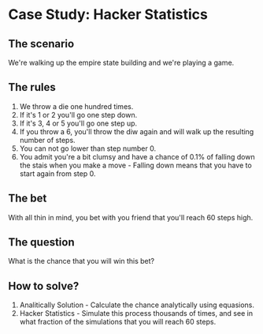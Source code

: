 # Case Study: Hacker Statistics

## The scenario
We're walking up the empire state building and we're playing a game. 

## The rules
1. We throw a die one hundred times. 
2. If it's 1 or 2 you'll go one step down.
3. If it's 3, 4 or 5 you'll go one step up.
4. If you throw a 6, you'll throw the diw again and will walk up the resulting number of steps.
5. You can not go lower than step number 0.
6. You admit you're a bit clumsy and have a chance of 0.1% of falling down the stais when you make a move - Falling down means that you have to start again from step 0.

## The bet
With all thin in mind, you bet with you friend that you'll reach 60 steps high.

## The question
What is the chance that you will win this bet?

## How to solve? 
1. Analitically Solution - Calculate the chance analytically using equasions.
2. Hacker Statistics - Simulate this process thousands of times, and see in what fraction of the simulations that you will reach 60 steps. 